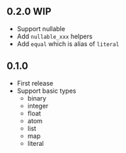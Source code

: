 ## 0.2.0 WIP

- Support nullable
- Add `nullable_xxx` helpers
- Add `equal` which is alias of `literal`

## 0.1.0

- First release
- Support basic types
  - binary
  - integer
  - float
  - atom
  - list
  - map
  - literal
